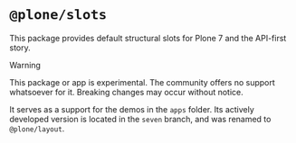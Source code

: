# `@plone/slots`

This package provides default structural slots for Plone 7 and the API-first story.

> [!WARNING]
> This package or app is experimental.
> The community offers no support whatsoever for it.
> Breaking changes may occur without notice.
>
> It serves as a support for the demos in the `apps` folder.
> Its actively developed version is located in the `seven` branch, and was renamed to `@plone/layout`.
